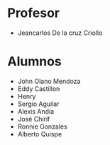 # Profesor

- Jeancarlos De la cruz Criollo

# Alumnos
- John Olano Mendoza
- Eddy Castillon
- Henry
- Sergio Aguilar
- Alexis Andia
- José Chirif
- Ronnie Gonzales
- Alberto Quispe

